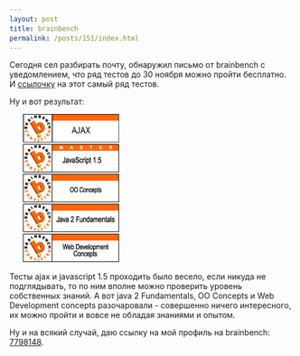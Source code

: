```yaml
---
layout: post
title: brainbench
permalink: /posts/151/index.html
---
```

Сегодня сел разбирать почту, обнаружил письмо от brainbench с уведомлением, что ряд тестов до 30 ноября можно пройти бесплатно. И <a href="http://gw.vtrenz.net/?LONHFVCI9Q:QTN4X6RRIV=ssID:307356511,email:alexander@ulizko.com">ссылочку</a> на этот самый ряд тестов.

Ну и вот результат:
<ul style="list-style-type: none;">
	<li><img title="ajax" src="/images/brainbench/ajax.png" alt="" width="170" height="50" /></li>
	<li><img title="javascript" src="/images/brainbench/javascript15.png" alt="" width="170" height="50" /></li>
	<li><img title="ooconcepts" src="/images/brainbench/ooconcepts.png" alt="" width="170" height="50" /></li>
	<li><img title="java2fundamentals" src="/images/brainbench/java2fundamentals.png" alt="" width="170" height="50" /></li>
	<li><img title="webdevelopmentconcepts" src="/images/brainbench/webdevelopmentconcepts.png" alt="" width="170" height="50" /></li>
</ul>

Тесты ajax и javascript 1.5 проходить было весело, если никуда не подглядывать, то по ним вполне можно проверить уровень собственных знаний. А вот java 2 Fundamentals, OO Concepts и Web Development concepts разочаровали - совершенно ничего интересного, их можно пройти и вовсе не обладая знаниями и опытом.

Ну и на всякий случай, даю ссылку на мой профиль на brainbench: <a href="http://www.brainbench.com/transcript.jsp?pid=7798148">7798148</a>.